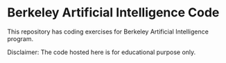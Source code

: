 # Berkeley Artificial Intelligence Code

This repository has coding exercises for Berkeley Artificial Intelligence program.

Disclaimer:
The code hosted here is for educational purpose only.
